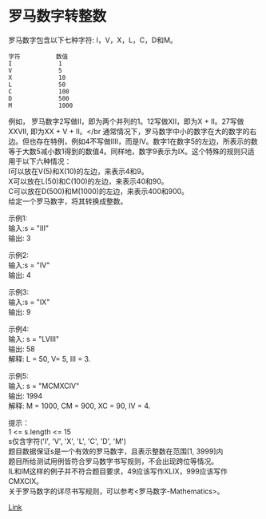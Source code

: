 <h1>罗马数字转整数</h1>

罗马数字包含以下七种字符: I，V，X，L，C，D和M。</br>

    字符          数值
    I             1
    V             5
    X             10
    L             50
    C             100
    D             500
    M             1000

例如， 罗马数字2写做II，即为两个并列的1。12写做XII，即为X + II。27写做XXVII, 即为XX + V + II。</br
通常情况下，罗马数字中小的数字在大的数字的右边。但也存在特例，例如4不写做IIII，而是IV。数字1在数字5的左边，所表示的数等于大数5减小数1得到的数值4。同样地，数字9表示为IX。这个特殊的规则只适用于以下六种情况：</br>
I可以放在V(5)和X(10)的左边，来表示4和9。</br>
X可以放在L(50)和C(100)的左边，来表示40和90。</br>
C可以放在D(500)和M(1000)的左边，来表示400和900。</br>
给定一个罗马数字，将其转换成整数。</br>

示例1:</br>
输入:s = "III"</br>
输出: 3</br>

示例2:</br>
输入:s = "IV"</br>
输出: 4</br>

示例3:</br>
输入:s = "IX"</br>
输出: 9</br>

示例4:</br>
输入: s = "LVIII"</br>
输出: 58</br>
解释: L = 50, V= 5, III = 3.</br>

示例5:</br>
输入: s = "MCMXCIV"</br>
输出: 1994</br>
解释: M = 1000, CM = 900, XC = 90, IV = 4.</br>

提示：</br>
1 <= s.length <= 15</br>
s仅含字符('I', 'V', 'X', 'L', 'C', 'D', 'M')</br>
题目数据保证s是一个有效的罗马数字，且表示整数在范围[1, 3999]内</br>
题目所给测试用例皆符合罗马数字书写规则，不会出现跨位等情况。</br>
IL和IM这样的例子并不符合题目要求，49应该写作XLIX，999应该写作CMXCIX。</br>
关于罗马数字的详尽书写规则，可以参考<罗马数字-Mathematics>。</br>

[Link](https://leetcode-cn.com/problems/roman-to-integer/)